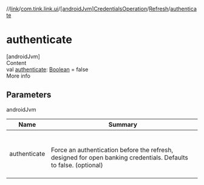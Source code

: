 //[link](../../../index.md)/[com.tink.link.ui](../../index.md)/[[androidJvm]CredentialsOperation](../index.md)/[Refresh](index.md)/[authenticate](authenticate.md)



# authenticate  
[androidJvm]  
Content  
val [authenticate](authenticate.md): [Boolean](https://kotlinlang.org/api/latest/jvm/stdlib/kotlin/-boolean/index.html) = false  
More info  


## Parameters  
  
androidJvm  
  
|  Name|  Summary| 
|---|---|
| <a name="com.tink.link.ui/CredentialsOperation.Refresh/authenticate/#/PointingToDeclaration/"></a>authenticate| <a name="com.tink.link.ui/CredentialsOperation.Refresh/authenticate/#/PointingToDeclaration/"></a><br><br>Force an authentication before the refresh, designed for open banking credentials. Defaults to false. (optional)<br><br>
  
  



